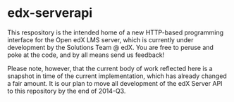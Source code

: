 edx-serverapi
=============

This respository is the intended home of a new HTTP-based programming interface for the Open edX LMS server, which is currently under development by the Solutions Team @ edX.  You are free to peruse and poke at the code, and by all means send us feedback!  

Please note, however, that the current body of work reflected here is a snapshot in time of the current implementation, which has already changed a fair amount.  It is our plan to move all development of the edX Server API to this repository by the end of 2014-Q3.
